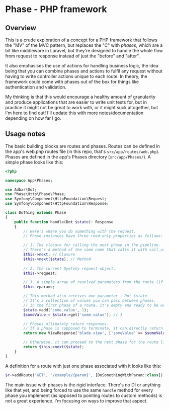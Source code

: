 # Phase - PHP framework

## Overview

This is a crude exploration of a concept for a PHP framework that follows the "MV" of the MVC pattern, but replaces the "C" with _phases_, which are a bit like middleware in Laravel, but they're designed to handle the whole flow from request to response instead of just the "before" and "after".

It also emphasises the use of actions for handling business logic, the idea being that you can combine phases and actions to fulfil any request without having to write controller actions unique to each route. In theory, the framework could come with phases out of the box for things like authentication and validation.

My thinking is that this would encourage a healthy amount of granularity and produce applications that are easier to write unit tests for, but in practice it might not be great to work with, or it might suck altogether, but I'm here to find out! I'll update this with more notes/documentation depending on how far I go.

## Usage notes

The basic building blocks are routes and phases. Routes can be defined in the app's web.php routes file (in this repo, that's `src/app/routes/web.php`). Phases are defined in the app's Phases directory (`src/app/Phases/`). A simple phase looks like this:

```php
<?php

namespace App\Phases;

use Adbar\Dot;
use Phase\Http\Phase\Phase;
use Symfony\Component\HttpFoundation\Request;
use Symfony\Component\HttpFoundation\Response;

class DoThing extends Phase
{
    public function handle(Dot $state): Response
    {
        // Here's where you do something with the request.
        // Phase instances have three read-only properties as follows:

        // 1. The closure for calling the next phase in the pipeline.
        // There's a method of the same name that calls it with call_user_func.
        $this->next; // Closure
        $this->next($state); // Method
        
        // 2. The current Symfony request object.
        $this->request;

        // 3. A simple array of resolved parameters from the route (if any).
        $this->params;

        // This method also receives one parameter - Dot $state.
        // It's a collection of values you can pass between phases.
        // In the first phase of a route, it's empty and ready to be written to.
        $state->add('some.value', 1);
        $someValue = $state->get('some.value'); // 1

        // Phases ultimately return responses.
        // If a phase is supposed to terminate, it can directly return a response like this:
        return new ViewResponse('blade.view', ['someValue' => $someValue]);

        // Otherwise, it can proceed to the next phase for the route like this:
        return $this->next($state);
    }
}
```

A definition for a route with just one phase associated with it looks like this:

```php
$r->addRoute('GET', '/example/{param}', [DoSomethingWithParam::class]);
```

The main issue with phases is the rigid interface. There's no DI or anything like that yet, and being forced to use the same `handle` method for every phase you implement (as opposed to pointing routes to custom methods) is not a great experience. I'm focusing on ways to improve that aspect.